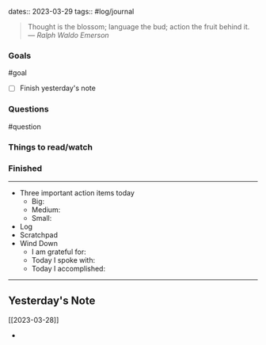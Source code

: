 dates:: 2023-03-29
tags:: #log/journal 

> Thought is the blossom; language the bud; action the fruit behind it.
> — <cite>Ralph Waldo Emerson</cite>

### Goals
#goal 

- [ ] Finish yesterday's note


### Questions
#question

### Things to read/watch

### Finished

---
- Three important action items today
	- Big:
	- Medium:
	- Small:
- Log
- Scratchpad
- Wind Down
	- I am grateful for:
	- Today I spoke with:
	- Today I accomplished:
---
## Yesterday's Note

[[2023-03-28]]

*

